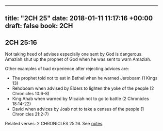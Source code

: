 
---
title: "2CH 25"
date: 2018-01-11 11:17:16 +00:00
draft: false
book: 2CH
---

## 2CH 25:16

Not taking heed of advises especially one sent by God is dangerous. Amaziah shut up the prophet of God when he was sent to warn Amaziah.

Other examples of bad experience after rejecting advices are:

- The prophet told not to eat in Bethel when he warned Jeroboam (1 Kings 13)
- Rehoboam when advised by Elders to lighten the yoke of the people (2 Chronicles 10:6-8)
- King Ahab when warned by Micaiah not to go to battle (2 Chronicles 18:14-22)
- David when advices by Joab not to take a census of the people (1 Chronicles 21:2-7)

Related verses: 2 CHRONICLES 25:16. See [notes](https://my.bible.com/notes/2810296401828504351)

